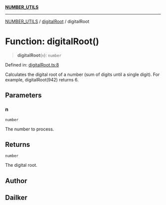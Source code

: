 [**NUMBER_UTILS**](../../README.md)

***

[NUMBER_UTILS](../../README.md) / [digitalRoot](../README.md) / digitalRoot

# Function: digitalRoot()

> **digitalRoot**(`n`): `number`

Defined in: [digitalRoot.ts:8](https://github.com/dailker/everyutil/blob/b3489bb6f319079994023a8bfde262e0cfc42fe7/src/number/digitalRoot.ts#L8)

Calculates the digital root of a number (sum of digits until a single digit).
For example, digitalRoot(942) returns 6.

## Parameters

### n

`number`

The number to process.

## Returns

`number`

The digital root.

## Author

## Dailker
